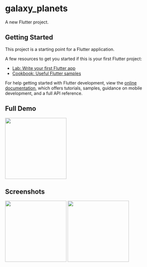 # galaxy_planets

A new Flutter project.

## Getting Started

This project is a starting point for a Flutter application.

A few resources to get you started if this is your first Flutter project:

- [Lab: Write your first Flutter app](https://docs.flutter.dev/get-started/codelab)
- [Cookbook: Useful Flutter samples](https://docs.flutter.dev/cookbook)

For help getting started with Flutter development, view the
[online documentation](https://docs.flutter.dev/), which offers tutorials,
samples, guidance on mobile development, and a full API reference.


## Full Demo
 
<img src = "" width = "200px">


## Screenshots

<img src = "https://user-images.githubusercontent.com/123535768/228443134-65845781-3f04-49d3-95fa-8a986bedbbfc.png" width = "200px">  <img src = "https://user-images.githubusercontent.com/123535768/228443309-0b9cce71-1a8e-4b5e-a44c-4df6e7029be9.png" width = "200px"> 
